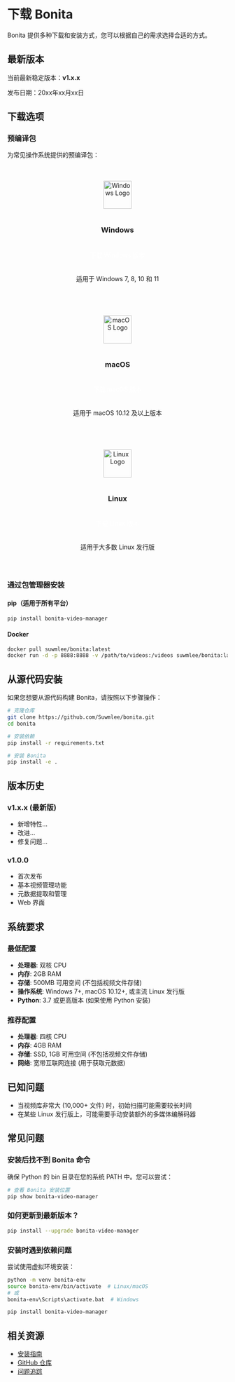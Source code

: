 # 下载 Bonita

Bonita 提供多种下载和安装方式，您可以根据自己的需求选择合适的方式。

## 最新版本

当前最新稳定版本：**v1.x.x**

发布日期：20xx年xx月xx日

## 下载选项

### 预编译包

为常见操作系统提供的预编译包：

<div class="download-options">
  <div class="download-option">
    <img src="/images/windows-logo.png" alt="Windows Logo" class="os-logo">
    <h3>Windows</h3>
    <a href="https://github.com/Suwmlee/bonita/releases/latest/download/bonita-windows-x64.zip" class="download-button">下载 Windows 版本</a>
    <p>适用于 Windows 7, 8, 10 和 11</p>
  </div>
  
  <div class="download-option">
    <img src="/images/macos-logo.png" alt="macOS Logo" class="os-logo">
    <h3>macOS</h3>
    <a href="https://github.com/Suwmlee/bonita/releases/latest/download/bonita-macos.dmg" class="download-button">下载 macOS 版本</a>
    <p>适用于 macOS 10.12 及以上版本</p>
  </div>
  
  <div class="download-option">
    <img src="/images/linux-logo.png" alt="Linux Logo" class="os-logo">
    <h3>Linux</h3>
    <a href="https://github.com/Suwmlee/bonita/releases/latest/download/bonita-linux-x64.tar.gz" class="download-button">下载 Linux 版本</a>
    <p>适用于大多数 Linux 发行版</p>
  </div>
</div>

### 通过包管理器安装

#### pip（适用于所有平台）

```bash
pip install bonita-video-manager
```

#### Docker

```bash
docker pull suwmlee/bonita:latest
docker run -d -p 8888:8888 -v /path/to/videos:/videos suwmlee/bonita:latest
```

## 从源代码安装

如果您想要从源代码构建 Bonita，请按照以下步骤操作：

```bash
# 克隆仓库
git clone https://github.com/Suwmlee/bonita.git
cd bonita

# 安装依赖
pip install -r requirements.txt

# 安装 Bonita
pip install -e .
```

## 版本历史

### v1.x.x (最新版)

- 新增特性...
- 改进...
- 修复问题...

### v1.0.0

- 首次发布
- 基本视频管理功能
- 元数据提取和管理
- Web 界面

## 系统要求

### 最低配置

- **处理器**: 双核 CPU
- **内存**: 2GB RAM
- **存储**: 500MB 可用空间 (不包括视频文件存储)
- **操作系统**: Windows 7+, macOS 10.12+, 或主流 Linux 发行版
- **Python**: 3.7 或更高版本 (如果使用 Python 安装)

### 推荐配置

- **处理器**: 四核 CPU
- **内存**: 4GB RAM
- **存储**: SSD, 1GB 可用空间 (不包括视频文件存储)
- **网络**: 宽带互联网连接 (用于获取元数据)

## 已知问题

- 当视频库非常大 (10,000+ 文件) 时，初始扫描可能需要较长时间
- 在某些 Linux 发行版上，可能需要手动安装额外的多媒体编解码器

## 常见问题

### 安装后找不到 Bonita 命令

确保 Python 的 bin 目录在您的系统 PATH 中。您可以尝试：

```bash
# 查看 Bonita 安装位置
pip show bonita-video-manager
```

### 如何更新到最新版本？

```bash
pip install --upgrade bonita-video-manager
```

### 安装时遇到依赖问题

尝试使用虚拟环境安装：

```bash
python -m venv bonita-env
source bonita-env/bin/activate  # Linux/macOS
# 或
bonita-env\Scripts\activate.bat  # Windows

pip install bonita-video-manager
```

## 相关资源

- [安装指南](../guide/getting-started.md)
- [GitHub 仓库](https://github.com/Suwmlee/bonita)
- [问题追踪](https://github.com/Suwmlee/bonita/issues)

<style>
.download-options {
  display: flex;
  flex-wrap: wrap;
  gap: 20px;
  margin: 30px 0;
}

.download-option {
  flex: 1;
  min-width: 250px;
  border: 1px solid var(--vp-c-divider);
  border-radius: 8px;
  padding: 20px;
  text-align: center;
}

.os-logo {
  width: 64px;
  height: 64px;
  margin-bottom: 15px;
}

.download-button {
  display: inline-block;
  margin: 10px 0;
  padding: 10px 20px;
  background-color: var(--vp-c-brand);
  color: white;
  border-radius: 4px;
  text-decoration: none;
  font-weight: 500;
}

.download-button:hover {
  background-color: var(--vp-c-brand-dark);
}
</style> 